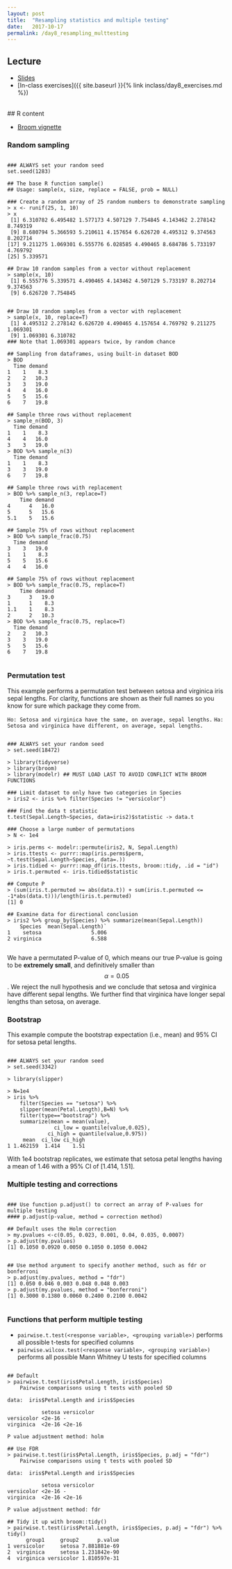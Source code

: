 ```yaml
---
layout: post
title:  "Resampling statistics and multiple testing"
date:   2017-10-17
permalink: /day8_resampling_multtesting
---
```



## Lecture 

+ [Slides](./slides/day8_resampling_multtesting.pdf)
+ [In-class exercises]({{ site.baseurl }}{% link inclass/day8_exercises.md %})


<br>
## R content

+ [Broom vignette](https://cran.r-project.org/web/packages/broom/vignettes/broom.html)


### Random sampling

<pre><code class="language-r">
### ALWAYS set your random seed
set.seed(1283)

## The base R function sample()
## Usage: sample(x, size, replace = FALSE, prob = NULL)

### Create a random array of 25 random numbers to demonstrate sampling
> x <- runif(25, 1, 10)
> x
 [1] 6.310782 6.495482 1.577173 4.507129 7.754845 4.143462 2.278142 8.749319
 [9] 8.680794 5.366593 5.210611 4.157654 6.626720 4.495312 9.374563 8.202714
[17] 9.211275 1.069301 6.555776 6.028585 4.490465 8.684786 5.733197 4.769792
[25] 5.339571

## Draw 10 random samples from a vector without replacement
> sample(x, 10)
 [1] 6.555776 5.339571 4.490465 4.143462 4.507129 5.733197 8.202714 9.374563
 [9] 6.626720 7.754845
	
	
## Draw 10 random samples from a vector with replacement
> sample(x, 10, replace=T)
 [1] 4.495312 2.278142 6.626720 4.490465 4.157654 4.769792 9.211275 1.069301
 [9] 1.069301 6.310782
### Note that 1.069301 appears twice, by random chance 

## Sampling from dataframes, using built-in dataset BOD
> BOD
  Time demand
1    1    8.3
2    2   10.3
3    3   19.0
4    4   16.0
5    5   15.6
6    7   19.8

## Sample three rows without replacement
> sample_n(BOD, 3)
  Time demand
1    1    8.3
4    4   16.0
3    3   19.0
> BOD %>% sample_n(3)
  Time demand
1    1    8.3
3    3   19.0
6    7   19.8

## Sample three rows with replacement
> BOD %>% sample_n(3, replace=T)
    Time demand
4      4   16.0
5      5   15.6
5.1    5   15.6

## Sample 75% of rows without replacement
> BOD %>% sample_frac(0.75)
  Time demand
3    3   19.0
1    1    8.3
5    5   15.6
4    4   16.0

## Sample 75% of rows without replacement
> BOD %>% sample_frac(0.75, replace=T)
    Time demand
3      3   19.0
1      1    8.3
1.1    1    8.3
2      2   10.3
> BOD %>% sample_frac(0.75, replace=T)
  Time demand
2    2   10.3
3    3   19.0
5    5   15.6
6    7   19.8

</code></pre>



### Permutation test

This example performs a permutation test between setosa and virginica iris sepal lengths. For clarity, functions are shown as their full names so you know for sure which package they come from.

`Ho: Setosa and virginica have the same, on average, sepal lengths.`
`Ha: Setosa and virginica have different, on average, sepal lengths.`


<pre><code class="language-r">
### ALWAYS set your random seed
> set.seed(18472)

> library(tidyverse)
> library(broom)
> library(modelr) ## MUST LOAD LAST TO AVOID CONFLICT WITH BROOM FUNCTIONS

### Limit dataset to only have two categories in Species
> iris2 <- iris %>% filter(Species != "versicolor")

### Find the data t statistic
t.test(Sepal.Length~Species, data=iris2)$statistic -> data.t

### Choose a large number of permutations
> N <- 1e4

> iris.perms <- modelr::permute(iris2, N, Sepal.Length)
> iris.ttests <- purrr::map(iris.perms$perm, ~t.test(Sepal.Length~Species, data=.))
> iris.tidied <- purrr::map_df(iris.ttests, broom::tidy, .id = "id")
> iris.t.permuted <- iris.tidied$statistic

## Compute P
> (sum(iris.t.permuted >= abs(data.t)) + sum(iris.t.permuted <= -1*abs(data.t)))/length(iris.t.permuted)
[1] 0

## Examine data for directional conclusion
> iris2 %>% group_by(Species) %>% summarize(mean(Sepal.Length))
    Species `mean(Sepal.Length)`
1    setosa                5.006
2 virginica                6.588

</code></pre>

We have a permutated P-value of 0, which means our true P-value is going to be **extremely small**, and definitively smaller than $$\alpha = 0.05$$. We reject the null hypothesis and we conclude that setosa and virginica have different sepal lengths. We further find that virginica have longer sepal lengths than setosa, on average.

### Bootstrap

This example compute the bootstrap expectation (i.e., mean) and 95% CI for setosa petal lengths.

<pre><code class="language-r">
### ALWAYS set your random seed
> set.seed(3342)

> library(slipper)

> N=1e4
> iris %>% 
	filter(Species == "setosa") %>%
	slipper(mean(Petal.Length),B=N) %>% 	filter(type=="bootstrap") %>% 	summarize(mean = mean(value),		       ci_low = quantile(value,0.025),              ci_high = quantile(value,0.975))
     mean  ci_low ci_high
1 1.462159  1.414    1.51
</code></pre>

With 1e4 bootstrap replicates, we estimate that setosa petal lengths having a mean of 1.46 with a 95% CI of [1.414, 1.51].

   
### Multiple testing and corrections


<pre><code class="language-r">
### Use function p.adjust() to correct an array of P-values for multiple testing
#### p.adjust(p-value, method = correction method)

## Default uses the Holm correction
> my.pvalues <-c(0.05, 0.023, 0.001, 0.04, 0.035, 0.0007)
> p.adjust(my.pvalues)
[1] 0.1050 0.0920 0.0050 0.1050 0.1050 0.0042


## Use method argument to specify another method, such as fdr or bonferroni
> p.adjust(my.pvalues, method = "fdr")
[1] 0.050 0.046 0.003 0.048 0.048 0.003
> p.adjust(my.pvalues, method = "bonferroni")
[1] 0.3000 0.1380 0.0060 0.2400 0.2100 0.0042

</code></pre>

### Functions that perform multiple testing

+ `pairwise.t.test(<response variable>, <grouping variable>)` performs all possible t-tests for specified columns
+ `pairwise.wilcox.test(<response variable>, <grouping variable>)` performs all possible Mann Whitney U tests for specified columns


<pre><code class="language-r">
## Default
> pairwise.t.test(iris$Petal.Length, iris$Species)
	Pairwise comparisons using t tests with pooled SD 

data:  iris$Petal.Length and iris$Species 

           setosa versicolor
versicolor <2e-16 -         
virginica  <2e-16 <2e-16    

P value adjustment method: holm

## Use FDR
> pairwise.t.test(iris$Petal.Length, iris$Species, p.adj = "fdr")
	Pairwise comparisons using t tests with pooled SD 

data:  iris$Petal.Length and iris$Species 

           setosa versicolor
versicolor <2e-16 -         
virginica  <2e-16 <2e-16    

P value adjustment method: fdr 

## Tidy it up with broom::tidy()
> pairwise.t.test(iris$Petal.Length, iris$Species, p.adj = "fdr") %>% tidy()
      group1     group2      p.value
1 versicolor     setosa 7.881881e-69
2  virginica     setosa 1.231842e-90
4  virginica versicolor 1.810597e-31
</code></pre>






